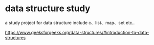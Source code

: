 # data structure study

a study project for data structure include c、list、map、set etc..

https://www.geeksforgeeks.org/data-structures/#introduction-to-data-structures